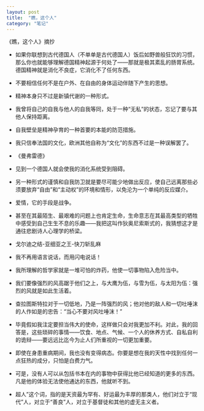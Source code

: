 ```yaml
---
layout: post
title:  "瞧，这个人"
category: "笔记"
---
```

《瞧，这个人》摘抄
- 如果你联想到古代德国人（不单单是古代德国人）饭后如野兽般狂饮的习惯，那么你也就能够理解德国精神起源于何处了——那就是极其紊乱的肠胃系统。德国精神就是消化不良症，它消化不了任何东西。
- 不要相信任何不是在户外、在自由的身体运动伴随下产生的思想。
- 精神本身只不过是新镇代谢的一种形式。
- 我曾将自己的自我与他人的自我等同，处于一种“无私”的状态，忘记了要与其他人保持距离。
- 自我壁垒是精神孕育的一种首要的本能的防范措施。
- 我只信奉法国的文化，欧洲其他自称为“文化”的东西不过是一种误解罢了。
- 《曼弗雷德》
- 见到一个德国人就会使我的消化系统受到阻碍。
- 另一种形式的谨慎和自我防卫就是要尽可能少地做出反应，使自己远离那些必须要放弃“自由”和“主动权”的环境和情形，以免沦为一个单纯的反应媒介。
- 爱情，它的手段是战争。
- 甚至在其最陌生、最艰难的问题上也肯定生命，生命意志在其最高类型的牺牲中感受到自己生生不息的乐趣——我把这叫作狄奥尼索斯式的，我猜想这才是通往悲剧诗人心理学的桥梁。
- 戈尔迪之结-亚细亚之王-快刀斩乱麻
- 我不再用语言说话，而用闪电说话！
- 我所理解的哲学家就是一堆可怕的炸药，他使一切事物陷入危险当中。

- 我们要像强烈的风高踞于他们之上，与大鹰为伍，与雪为伍，与太阳为伍：强烈的风就是如此生活着。
- 查拉图斯特拉对于一切低地，乃是一阵强烈的风；他对他的敌人和一切吐唾沫的人作如是的忠告：“当心不要对风吐唾沫！”
- 毕竟假如我注定要担当伟大的使命，这样做只会对我更加不利。对此，我的回答是，这些琐碎的事情——饮食、地点、气候、一个人的休养方式、自私自利的诡辩——要远远比迄今为止人们所重视的一切更加重要。
- 即使在身患重病期间，我也没有变得病态。你要是想在我的天性中找到任何一点狂热的成分，只怕是白费力气。
- 可是，没有人可以从包括书本在内的事物中获得比他已经知道的更多的东西。凡是他的体验无法使他通达的东西，他就听不到。
- 超人”这个词，指的是天资最为罕有、好运最为丰厚的那类人，他们对立于“现代”人，对立于“善良”人，对立于基督徒和其他的虚无主义者。